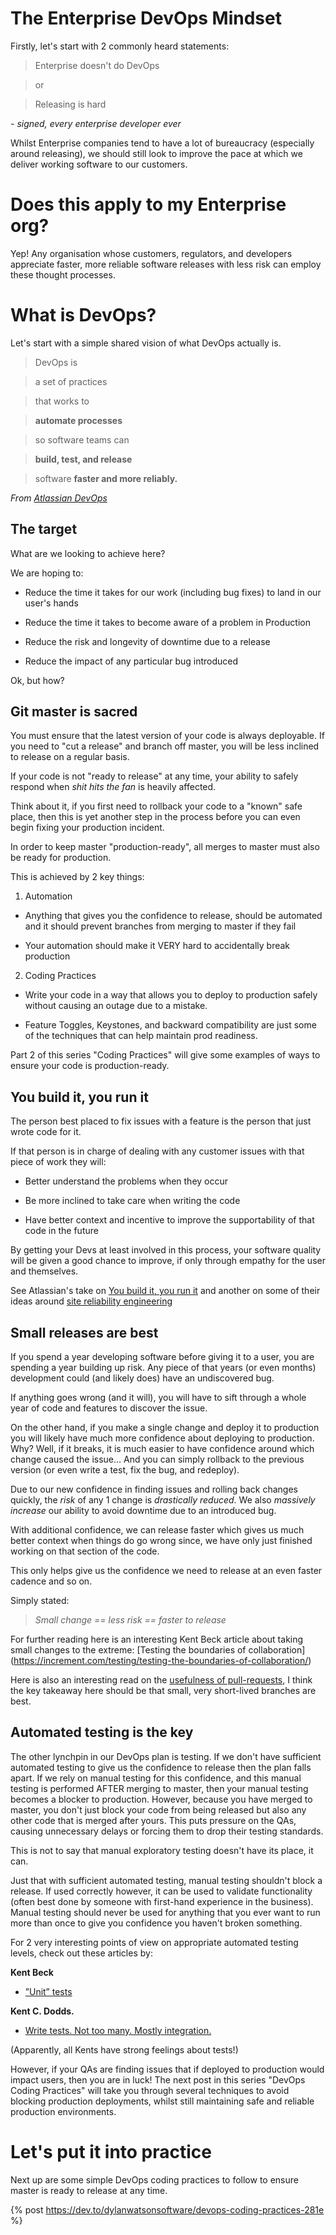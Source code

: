 # The Enterprise DevOps Mindset

Firstly, let's start with 2 commonly heard statements:

> Enterprise doesn't do DevOps

> or

> Releasing is hard

_- signed, every enterprise developer ever_

Whilst Enterprise companies tend to have a lot of bureaucracy (especially around releasing), we should still look to improve the pace at which we deliver working software to our customers.

# Does this apply to my Enterprise org?

Yep! Any organisation whose customers, regulators, and developers appreciate faster, more reliable software releases with less risk can employ these thought processes.

# What is DevOps?

Let's start with a simple shared vision of what DevOps actually is.

> DevOps is

> a set of practices

> that works to

> **automate processes**

> so software teams can

> **build, test, and release**

> software **faster and more reliably.**

_From [Atlassian DevOps](https://www.atlassian.com/devops)_

## The target

What are we looking to achieve here?

We are hoping to:

* Reduce the time it takes for our work (including bug fixes) to land in our user's hands

* Reduce the time it takes to become aware of a problem in Production

* Reduce the risk and longevity of downtime due to a release

* Reduce the impact of any particular bug introduced

Ok, but how?

## Git master is sacred

You must ensure that the latest version of your code is always deployable. If you need to "cut a release" and branch off master, you will be less inclined to release on a regular basis.

If your code is not "ready to release" at any time, your ability to safely respond when _shit hits the fan_ is heavily affected.

Think about it, if you first need to rollback your code to a "known" safe place, then this is yet another step in the process before you can even begin fixing your production incident.

In order to keep master "production-ready", all merges to master must also be ready for production. 

This is achieved by 2 key things:

1. Automation

  - Anything that gives you the confidence to release, should be automated and it should prevent branches from merging to master if they fail

  - Your automation should make it VERY hard to accidentally break production

2. Coding Practices

  - Write your code in a way that allows you to deploy to production safely without causing an outage due to a mistake.  

 * Feature Toggles, Keystones, and backward compatibility are just some of the techniques that can help maintain prod readiness.

Part 2 of this series "Coding Practices" will give some examples of ways to ensure your code is production-ready.

## You build it, you run it

The person best placed to fix issues with a feature is the person that just wrote code for it.

If that person is in charge of dealing with any customer issues with that piece of work they will:

* Better understand the problems when they occur

* Be more inclined to take care when writing the code

* Have better context and incentive to improve the supportability of that code in the future

By getting your Devs at least involved in this process, your software quality will be given a good chance to improve, if only through empathy for the user and themselves.

See Atlassian's take on [You build it, you run it](https://www.atlassian.com/incident-management/devops/you-built-it-you-run-it) and another on some of their ideas around [site reliability engineering](https://www.atlassian.com/incident-management/devops/sre)

## Small releases are best

If you spend a year developing software before giving it to a user, you are spending a year building up risk. Any piece of that years (or even months) development could (and likely does) have an undiscovered bug.

If anything goes wrong (and it will), you will have to sift through a whole year of code and features to discover the issue.

On the other hand, if you make a single change and deploy it to production you will likely have much more confidence about deploying to production. Why? Well, if it breaks, it is much easier to have confidence around which change caused the issue... And you can simply rollback to the previous version (or even write a test, fix the bug, and redeploy).

Due to our new confidence in finding issues and rolling back changes quickly, the *risk* of any 1 change is _drastically reduced_.  We also _massively increase_ our ability to avoid downtime due to an introduced bug.

With additional confidence, we can release faster which gives us much better context when things do go wrong since, we have only just finished working on that section of the code.

This only helps give us the confidence we need to release at an even faster cadence and so on.

Simply stated: 

> *Small change == less risk == faster to release*

For further reading here is an interesting Kent Beck article about taking small changes to the extreme: [Testing the boundaries of collaboration] (https://increment.com/testing/testing-the-boundaries-of-collaboration/)

Here is also an interesting read on the [usefulness of pull-requests](https://betterprogramming.pub/are-pull-requests-holding-back-your-team-e8aec48986c2), I think the key takeaway here should be that small, very short-lived branches are best. 

## Automated testing is the key

The other lynchpin in our DevOps plan is testing. If we don't have sufficient automated testing to give us the confidence to release then the plan falls apart. If we rely on manual testing for this confidence, and this manual testing is performed AFTER merging to master, then your manual testing becomes a blocker to production. However, because you have merged to master, you don't just block your code from being released but also any other code that is merged after yours. This puts pressure on the QAs, causing unnecessary delays or forcing them to drop their testing standards.

This is not to say that manual exploratory testing doesn't have its place, it can.

Just that with sufficient automated testing, manual testing shouldn't block a release. If used correctly however, it can be used to validate functionality (often best done by someone with first-hand experience in the business). Manual testing should never be used for anything that you ever want to run more than once to give you confidence you haven't broken something.

For 2 very interesting points of view on appropriate automated testing levels, check out these articles by:

**Kent Beck**

* [”Unit” tests](https://m.facebook.com/nt/screen/?params=%7B%22note_id%22%3A387720532357705%7D&path=%2Fnotes%2Fnote%2F&_rdr)

**Kent C. Dodds.**

* [Write tests. Not too many. Mostly integration.](https://kentcdodds.com/blog/write-tests)

(Apparently, all Kents have strong feelings about tests!)

However, if your QAs are finding issues that if deployed to production would impact users, then you are in luck! The next post in this series "DevOps Coding Practices" will take you through several techniques to avoid blocking production deployments, whilst still maintaining safe and reliable production environments.

# Let's put it into practice

Next up are some simple DevOps coding practices to follow to ensure master is ready to release at any time.

{% post https://dev.to/dylanwatsonsoftware/devops-coding-practices-281e %}

